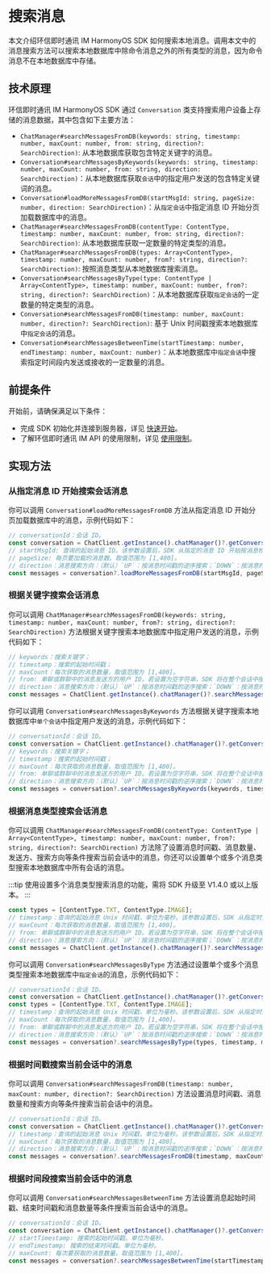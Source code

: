 # 搜索消息

<Toc />

本文介绍环信即时通讯 IM HarmonyOS SDK 如何搜索本地消息。调用本文中的消息搜索方法可以搜索本地数据库中除命令消息之外的所有类型的消息，因为命令消息不在本地数据库中存储。

## 技术原理

环信即时通讯 IM HarmonyOS SDK 通过 `Conversation` 类支持搜索用户设备上存储的消息数据，其中包含如下主要方法：

- `ChatManager#searchMessagesFromDB(keywords: string, timestamp: number, maxCount: number, from: string, direction?: SearchDirection)`: 从本地数据库获取包含特定关键字的消息。
- `Conversation#searchMessagesByKeywords(keywords: string, timestamp: number, maxCount: number, from: string, direction: SearchDirection)`：从本地数据库获取`会话`中的指定用户发送的包含特定关键词的消息。
- `Conversation#loadMoreMessagesFromDB(startMsgId: string, pageSize: number, direction: SearchDirection)`：从`指定会话`中指定消息 ID 开始分页加载数据库中的消息。
- `ChatManager#searchMessagesFromDB(contentType: ContentType, timestamp: number, maxCount: number, from: string, direction?: SearchDirection)`: 从本地数据库获取一定数量的特定类型的消息。
- `ChatManager#searchMessagesFromDB(types: Array<ContentType>, timestamp: number, maxCount: number, from?: string, direction?: SearchDirection)`: 按照消息类型从本地数据库搜索消息。
- `Conversation#searchMessagesByType(type: ContentType | Array<ContentType>, timestamp: number, maxCount: number, from?: string, direction?: SearchDirection)`：从本地数据库获取`指定会话`的一定数量的特定类型的消息。
- `Conversation#searchMessagesFromDB(timestamp: number, maxCount: number, direction?: SearchDirection)`: 基于 Unix 时间戳搜索本地数据库中`指定会话`的消息。
- `Conversation#searchMessagesBetweenTime(startTimestamp: number, endTimestamp: number, maxCount: number)`：从本地数据库中`指定会话`中搜索指定时间段内发送或接收的一定数量的消息。

## 前提条件

开始前，请确保满足以下条件：

- 完成 SDK 初始化并连接到服务器，详见 [快速开始](quickstart.html)。
- 了解环信即时通讯 IM API 的使用限制，详见 [使用限制](/product/limitation.html)。

## 实现方法

### 从指定消息 ID 开始搜索会话消息

你可以调用 `Conversation#loadMoreMessagesFromDB` 方法从指定消息 ID 开始分页加载数据库中的消息，示例代码如下：

```TypeScript
// conversationId：会话 ID。
const conversation = ChatClient.getInstance().chatManager()?.getConversation(conversationId);
// startMsgId: 查询的起始消息 ID。该参数设置后，SDK 从指定的消息 ID 开始按消息检索方向加载。如果传入消息的 ID 为空，SDK 忽略该参数。
// pageSize: 每页要加载的消息数。取值范围为 [1,400]。
// direction：消息搜索方向：（默认）`UP`：按消息时间戳的逆序搜索；`DOWN`：按消息时间戳的正序搜索。
const messages = conversation?.loadMoreMessagesFromDB(startMsgId, pageSize, direction);
```

### 根据关键字搜索会话消息

你可以调用 `ChatManager#searchMessagesFromDB(keywords: string, timestamp: number, maxCount: number, from?: string, direction?: SearchDirection)` 方法根据关键字搜索本地数据库中指定用户发送的消息，示例代码如下：

```TypeScript
// keywords：搜索关键字；
// timestamp：搜索的起始时间戳；
// maxCount：每次获取的消息数量，取值范围为 [1,400]。
// from: 单聊或群聊中的消息发送方的用户 ID。若设置为空字符串，SDK 将在整个会话中搜索消息。
// direction：消息搜索方向：（默认）`UP`：按消息时间戳的逆序搜索；`DOWN`：按消息时间戳的正序搜索。
const messages = ChatClient.getInstance().chatManager()?.searchMessagesFromDB(keywords, timestamp, maxCount, from, direction);
```

你可以调用 `Conversation#searchMessagesByKeywords` 方法根据关键字搜索本地数据库中`单个会话`中指定用户发送的消息，示例代码如下：

```TypeScript
// conversationId：会话 ID。
const conversation = ChatClient.getInstance().chatManager()?.getConversation(conversationId);
// keywords：搜索关键字；
// timestamp：搜索的起始时间戳；
// maxCount：每次获取的消息数量，取值范围为 [1,400]。
// from: 单聊或群聊中的消息发送方的用户 ID。若设置为空字符串，SDK 将在整个会话中搜索消息。
// direction：消息搜索方向：（默认）`UP`：按消息时间戳的逆序搜索；`DOWN`：按消息时间戳的正序搜索。
const messages = conversation?.searchMessagesByKeywords(keywords, timestamp, maxCount, from, direction);
```

### 根据消息类型搜索会话消息

你可以调用 `ChatManager#searchMessagesFromDB(contentType: ContentType | Array<ContentType>, timestamp: number, maxCount: number, from?: string, direction?: SearchDirection)` 方法除了设置消息时间戳、消息数量、发送方、搜索方向等条件搜索当前会话中的消息，你还可以设置单个或多个消息类型搜索本地数据库中所有会话的消息。

:::tip
使用设置多个消息类型搜索消息的功能，需将 SDK 升级至 V1.4.0 或以上版本。
:::

```TypeScript
const types = [ContentType.TXT, ContentType.IMAGE];
// timestamp：查询的起始消息 Unix 时间戳，单位为毫秒。该参数设置后，SDK 从指定时间戳的消息开始，按消息搜索方向获取。如果该参数设置为负数，SDK 从当前时间开始搜索。
// maxCount：每次获取的消息数量，取值范围为 [1,400]。
// from: 单聊或群聊中的消息发送方的用户 ID。若设置为空字符串，SDK 将在整个会话中搜索消息。
// direction：消息搜索方向：（默认）`UP`：按消息时间戳的逆序搜索；`DOWN`：按消息时间戳的正序搜索。
const messages = ChatClient.getInstance().chatManager()?.searchMessagesFromDB(types, timestamp, maxCount, from, direction);
``` 

你可以调用 `Conversation#searchMessagesByType` 方法通过设置单个或多个消息类型搜索本地数据库中`指定会话`的消息，示例代码如下：

```TypeScript
// conversationId：会话 ID。
const conversation = ChatClient.getInstance().chatManager()?.getConversation(conversationId);
const types = [ContentType.TXT, ContentType.IMAGE];
// timestamp：查询的起始消息 Unix 时间戳，单位为毫秒。该参数设置后，SDK 从指定时间戳的消息开始，按消息搜索方向获取。如果该参数设置为负数，SDK 从当前时间开始搜索。
// maxCount：每次获取的消息数量，取值范围为 [1,400]。
// from: 单聊或群聊中的消息发送方的用户 ID。若设置为空字符串，SDK 将在整个会话中搜索消息。
// direction：消息搜索方向：（默认）`UP`：按消息时间戳的逆序搜索；`DOWN`：按消息时间戳的正序搜索。
const messages = conversation?.searchMessagesByType(types, timestamp, maxCount, from, direction);
``` 

### 根据时间戳搜索当前会话中的消息

你可以调用 `Conversation#searchMessagesFromDB(timestamp: number, maxCount: number, direction?: SearchDirection)` 方法设置消息时间戳、消息数量和搜索方向等条件搜索当前会话中的消息。

```TypeScript
// conversationId：会话 ID。
const conversation = ChatClient.getInstance().chatManager()?.getConversation(conversationId);
// timestamp：查询的起始消息 Unix 时间戳，单位为毫秒。该参数设置后，SDK 从指定时间戳的消息开始，按消息搜索方向获取。如果该参数设置为负数，SDK 从当前时间开始搜索。
// maxCount：每次获取的消息数量，取值范围为 [1,400]。
// direction：消息搜索方向：（默认）`UP`：按消息时间戳的逆序搜索；`DOWN`：按消息时间戳的正序搜索。
const messages = conversation?.searchMessagesFromDB(timestamp, maxCount, direction);
```         

### 根据时间段搜索当前会话中的消息

你可以调用 `Conversation#searchMessagesBetweenTime` 方法设置消息起始时间戳、结束时间戳和消息数量等条件搜索当前会话中的消息。

```TypeScript
// conversationId：会话 ID。
const conversation = ChatClient.getInstance().chatManager()?.getConversation(conversationId);
// startTimestamp: 搜索的起始时间戳。单位为毫秒。
// endTimestamp: 搜索的结束时间戳。单位为毫秒。
// maxCount: 每次要获取的消息数量。取值范围为 [1,400]。
const messages = conversation?.searchMessagesBetweenTime(startTimestamp, endTimestamp, maxCount);
```  
